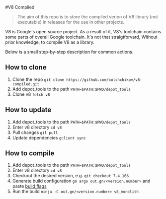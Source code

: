 #V8 Compiled
> The aim of this repo is to store the compiled verion of V8 library (not executable) in releases for the use in other projects.

V8 is Google's open source project. As a result of it, V8's toolchain contains some parts of overall Google toolchain. It's not that straigtforvard, Without prior knowledge, to compile V8 as a library. 

Below is a small step-by-step description for common actions.

## How to clone
1. Clone the repo `git clone https://github.com/bolshchikov/v8-compiled.git`
1. Add depot_tools to the path `PATH=$PATH:$PWD/depot_tools`
1. Clone v8 `fetch v8`

## How to update
1. Add depot_tools to the path `PATH=$PATH:$PWD/depot_tools`
1. Enter v8 directory `cd v8`
1. Pull changes `gil pull`
1. Update dependencies `gclient sync`

## How to compile
1. Add depot_tools to the path `PATH=$PATH:$PWD/depot_tools`
1. Enter v8 directory `cd v8`
1. Checkout the desired version, e.g. `git checkout 7.4.166`
1. Generate build configuration `gn args out.gn/<version.number>` and paste [build flags](./v8build-flags)
1. Run the build `ninja -C out.gn/<version.number> v8_monolith`